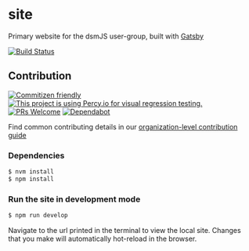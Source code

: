 # site

Primary website for the dsmJS user-group, built with [Gatsby](https://www.gatsbyjs.org/)

<!--status-badges start -->

[![Build Status](https://img.shields.io/travis/com/dsmjs/site.svg?style=flat&branch=master)](https://travis-ci.com/dsmjs/site)

<!--status-badges end -->

## Contribution

<!--contribution-badges start -->

[![Commitizen friendly](https://img.shields.io/badge/commitizen-friendly-brightgreen.svg)](http://commitizen.github.io/cz-cli/)
[![This project is using Percy.io for visual regression testing.](https://percy.io/static/images/percy-badge.svg)](https://percy.io/dsmjs/site)
[![PRs Welcome][PRs-badge]][PRs-link]
[![Dependabot][dependabot-badge]][dependabot-link]

<!--contribution-badges end -->

Find common contributing details in our [organization-level contribution guide](https://github.com/dsmjs/.github/CONTRIBUTING.md)

### Dependencies

```sh
$ nvm install
$ npm install
```

### Run the site in development mode

```sh
$ npm run develop
```

Navigate to the url printed in the terminal to view the local site. Changes that
you make will automatically hot-reload in the browser.

[PRs-link]: http://makeapullrequest.com

[PRs-badge]: https://img.shields.io/badge/PRs-welcome-brightgreen.svg

[dependabot-link]: https://dependabot.com/

[dependabot-badge]: https://badgen.net/dependabot/dsmjs/site/?icon=dependabot
